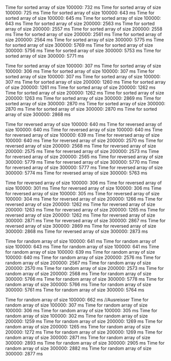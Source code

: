 Time for sorted array of size 100000: 732 ms
Time for sorted array of size 100000: 725 ms
Time for sorted array of size 100000: 643 ms
Time for sorted array of size 100000: 645 ms
Time for sorted array of size 100000: 643 ms
Time for sorted array of size 200000: 2563 ms
Time for sorted array of size 200000: 2557 ms
Time for sorted array of size 200000: 2558 ms
Time for sorted array of size 200000: 2561 ms
Time for sorted array of size 200000: 2564 ms
Time for sorted array of size 300000: 5775 ms
Time for sorted array of size 300000: 5769 ms
Time for sorted array of size 300000: 5756 ms
Time for sorted array of size 300000: 5753 ms
Time for sorted array of size 300000: 5771 ms 

Time for sorted array of size 100000: 307 ms
Time for sorted array of size 100000: 306 ms
Time for sorted array of size 100000: 307 ms
Time for sorted array of size 100000: 307 ms
Time for sorted array of size 100000: 307 ms
Time for sorted array of size 200000: 1260 ms
Time for sorted array of size 200000: 1261 ms
Time for sorted array of size 200000: 1262 ms
Time for sorted array of size 200000: 1262 ms
Time for sorted array of size 200000: 1263 ms
Time for sorted array of size 300000: 2869 ms
Time for sorted array of size 300000: 2870 ms
Time for sorted array of size 300000: 2870 ms
Time for sorted array of size 300000: 2870 ms
Time for sorted array of size 300000: 2868 ms 

Time for reversed array of size 100000: 640 ms
Time for reversed array of size 100000: 640 ms
Time for reversed array of size 100000: 640 ms
Time for reversed array of size 100000: 639 ms
Time for reversed array of size 100000: 640 ms
Time for reversed array of size 200000: 2570 ms
Time for reversed array of size 200000: 2568 ms
Time for reversed array of size 200000: 2575 ms
Time for reversed array of size 200000: 2573 ms
Time for reversed array of size 200000: 2565 ms
Time for reversed array of size 300000: 5779 ms
Time for reversed array of size 300000: 5770 ms
Time for reversed array of size 300000: 5777 ms
Time for reversed array of size 300000: 5774 ms
Time for reversed array of size 300000: 5763 ms 

Time for reversed array of size 100000: 306 ms
Time for reversed array of size 100000: 301 ms
Time for reversed array of size 100000: 306 ms
Time for reversed array of size 100000: 305 ms
Time for reversed array of size 100000: 304 ms
Time for reversed array of size 200000: 1266 ms
Time for reversed array of size 200000: 1262 ms
Time for reversed array of size 200000: 1263 ms
Time for reversed array of size 200000: 1265 ms
Time for reversed array of size 200000: 1262 ms
Time for reversed array of size 300000: 2871 ms
Time for reversed array of size 300000: 2867 ms
Time for reversed array of size 300000: 2869 ms
Time for reversed array of size 300000: 2868 ms
Time for reversed array of size 300000: 2873 ms 

Time for random array of size 100000: 641 ms
Time for random array of size 100000: 643 ms
Time for random array of size 100000: 641 ms
Time for random array of size 100000: 639 ms
Time for random array of size 100000: 640 ms
Time for random array of size 200000: 2576 ms
Time for random array of size 200000: 2567 ms
Time for random array of size 200000: 2570 ms
Time for random array of size 200000: 2573 ms
Time for random array of size 200000: 2568 ms
Time for random array of size 300000: 5766 ms
Time for random array of size 300000: 5778 ms
Time for random array of size 300000: 5766 ms
Time for random array of size 300000: 5761 ms
Time for random array of size 300000: 5764 ms 

Time for random array of size 100000: 662 ms //Ausreisser
Time for random array of size 100000: 307 ms
Time for random array of size 100000: 306 ms
Time for random array of size 100000: 305 ms
Time for random array of size 100000: 302 ms
Time for random array of size 200000: 1259 ms
Time for random array of size 200000: 1269 ms
Time for random array of size 200000: 1265 ms
Time for random array of size 200000: 1272 ms
Time for random array of size 200000: 1269 ms
Time for random array of size 300000: 2871 ms
Time for random array of size 300000: 2893 ms
Time for random array of size 300000: 2905 ms
Time for random array of size 300000: 2882 ms
Time for random array of size 300000: 2877 ms 
